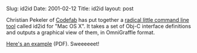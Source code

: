 Slug: id2id
Date: 2001-02-12
Title: id2id
layout: post

Christian Pekeler of <a href="http://www.codefab.com/services.html">Codefab</a> has put together a <a href="http://www.pekeler.org/software/id2id/">radical little command line tool</a> called id2id for &quot;Mac OS X&quot;. It takes a set of Obj-C interface definitions and outputs a graphical view of them, in OmniGraffle format.

<a href="http://www.pekeler.org/software/id2id/ProjectBuilderID.pdf">Here&#39;s an example</a> (PDF). Sweeeeeet!
